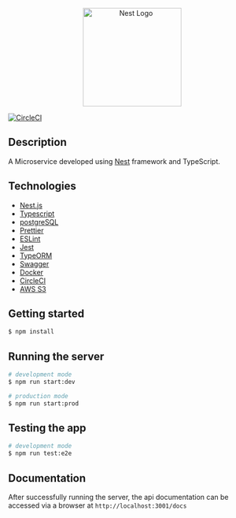 <p align="center">
  <a href="http://nestjs.com/" target="blank"><img src="https://nestjs.com/img/logo-small.svg" width="200" alt="Nest Logo" /></a>
</p>



[![CircleCI](https://dl.circleci.com/status-badge/img/circleci/Aem64j1kniDjZtw5W4QRse/Crwb7Q2T22xtfF33bm1PTT/tree/main.svg?style=svg&circle-token=ba92e555ba6b022ff9f33c8435ede7b397787673)](https://dl.circleci.com/status-badge/redirect/circleci/Aem64j1kniDjZtw5W4QRse/Crwb7Q2T22xtfF33bm1PTT/tree/main)
## Description

A Microservice developed using [Nest](https://github.com/nestjs/nest) framework and TypeScript.

## Technologies


- [Nest.js](https://nestjs.com/)
- [Typescript](https://www.typescriptlang.org/)
- [postgreSQL](https://www.postgresql.org/)
- [Prettier](https://prettier.io/)
- [ESLint](https://eslint.org/)
- [Jest](https://jestjs.io/)
- [TypeORM](https://typeorm.io/)
- [Swagger](https://swagger.io/)
- [Docker](https://www.docker.com/)
- [CircleCI](https://circleci.com/)
- [AWS S3](https://docs.aws.amazon.com/AWSJavaScriptSDK/v3/latest/client/s3/)


## Getting started

```bash
$ npm install
```

## Running the server

```bash
# development mode
$ npm run start:dev

# production mode
$ npm run start:prod
```

## Testing the app

```bash
# development mode
$ npm run test:e2e

```

## Documentation
After successfully running the server, the api documentation can be accessed via a browser at `http://localhost:3001/docs`

